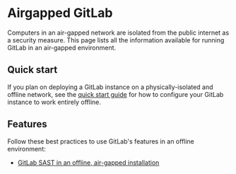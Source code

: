 # Airgapped GitLab

Computers in an air-gapped network are isolated from the public internet as a security measure.
This page lists all the information available for running GitLab in an air-gapped environment.

## Quick start

If you plan on deploying a GitLab instance on a physically-isolated and offline network, see the [quick start guide](guick_start_guide.md) for how to configure your GitLab instance to work entirely offline.

## Features

Follow these best practices to use GitLab's features in an offline environment:

- [GitLab SAST in an offline, air-gapped installation](../user/application_security/sast/index.html#gitlab-sast-in-an-offline-air-gapped-installation)
